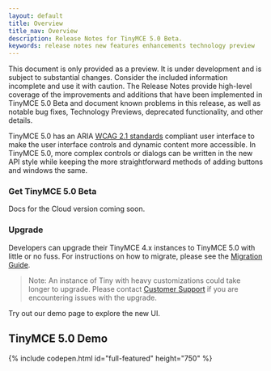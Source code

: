 ```yaml
---
layout: default
title: Overview
title_nav: Overview
description: Release Notes for TinyMCE 5.0 Beta.
keywords: release notes new features enhancements technology preview
---
```


This document is only provided as a preview. It is under development and is subject to substantial changes. Consider the included information incomplete and use it with caution. The Release Notes provide high-level coverage of the improvements and additions that have been implemented in TinyMCE 5.0 Beta and document known problems in this release, as well as notable bug fixes, Technology Previews, deprecated functionality, and other details.

TinyMCE 5.0 has an ARIA [WCAG 2.1 standards](https://www.w3.org/WAI/standards-guidelines/wcag/) compliant user interface to make the user interface controls and dynamic content more accessible. In TinyMCE 5.0, more complex controls or dialogs can be written in the new API style while keeping the more straightforward methods of adding buttons and windows the same.

### Get TinyMCE 5.0 Beta

Docs for the Cloud version coming soon.

### Upgrade

Developers can upgrade their TinyMCE 4.x instances to TinyMCE 5.0 with little or no fuss. For instructions on how to migrate, please see the [Migration Guide]({{site.baseurl}}/migrating-from-4.x).

> Note:  An instance of Tiny with heavy customizations could take longer to upgrade. Please contact [Customer Support](https://support.tiny.cloud) if you are encountering issues with the upgrade.

Try out our demo page to explore the new UI.

## TinyMCE 5.0 Demo

{% include codepen.html id="full-featured" height="750" %}

